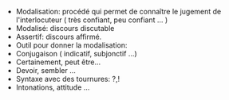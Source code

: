 
- Modalisation: procédé qui permet de connaître le jugement de l'interlocuteur ( très confiant, peu confiant … ) 
- Modalisé: discours discutable
- Assertif: discours affirmé. 
- Outil pour donner la modalisation: 
- Conjugaison ( indicatif, subjonctif …) 
- Certainement, peut être… 
- Devoir, sembler … 
- Syntaxe avec des tournures: ?,! 
- Intonations, attitude … 